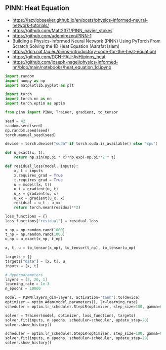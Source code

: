 ## PINN: Heat Equation

- https://lazyjobseeker.github.io/en/posts/physics-informed-neural-network-tutorials/
- https://github.com/Matt2371/PINN_navier_stokes
- https://github.com/udemirezen/PINN-1
- Building a Physics-Informed Neural Network (PINN) Using PyTorch From Scratch Solving the 1D Heat Equation (Aarafat Islam)
- https://dcn.nat.fau.eu/pinns-introductory-code-for-the-heat-equation/
- https://github.com/DCN-FAU-AvH/pinns_heat
- https://github.com/joseph-nagel/physics-informed-nn/blob/main/notebooks/heat_equation_1d.ipynb

```python
import random
import numpy as np
import matplotlib.pyplot as plt

import torch
import torch.nn as nn
import torch.optim as optim

from pinn import PINN, Trainer, gradient, to_tensor

seed = 42
random.seed(seed)
np.random.seed(seed)
torch.manual_seed(seed)

device = torch.device("cuda" if torch.cuda.is_available() else "cpu")
```

```python
def u_exact(x, t):
    return np.sin(np.pi * x)*np.exp(-np.pi**2 * t)

def residual_loss(model, inputs):
    x, t = inputs
    x.requires_grad = True
    t.requires_grad = True
    u = model([x, t])
    u_t = gradient(u, t)
    u_x = gradient(u, x)
    u_xx = gradient(u_x, x)
    residual = u_t - u_xx
    return torch.mean(residual**2)

loss_functions = {}
loss_functions["residual"] = residual_loss
```

```python
x_np = np.random.rand(1000)
t_np = np.random.rand(1000)
u_np = u_exact(x_np, t_np)

x, t, u = to_tensor(x_np), to_tensor(t_np), to_tensor(u_np)

targets = {}
targets["data"] = [x, t], u
inputs = [x, t]
```

```python
# Hyperparameters
layers = [2, 20, 1]
learning_rate = 1e-3
n_epochs = 10000

model = PINN(layers_dim=layers, activation="tanh").to(device)
optimizer = optim.Adam(model.parameters(), lr=learning_rate)
scheduler = optim.lr_scheduler.StepLR(optimizer, step_size=100, gamma=0.985)

solver = Trainer(model, optimizer, loss_functions, targets)
solver.fit(inputs, n_epochs, scheduler=scheduler, update_step=20)
solver.show_history()
```

```python
scheduler = optim.lr_scheduler.StepLR(optimizer, step_size=100, gamma=0.95)
solver.fit(inputs, n_epochs, scheduler=scheduler, update_step=20)
solver.show_history()
```
